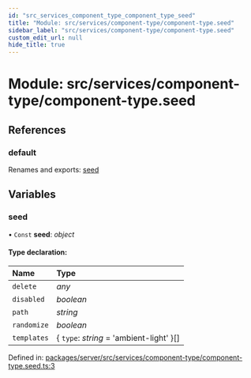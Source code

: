 ```yaml
---
id: "src_services_component_type_component_type_seed"
title: "Module: src/services/component-type/component-type.seed"
sidebar_label: "src/services/component-type/component-type.seed"
custom_edit_url: null
hide_title: true
---
```


# Module: src/services/component-type/component-type.seed

## References

### default

Renames and exports: [seed](src_services_component_type_component_type_seed.md#seed)

## Variables

### seed

• `Const` **seed**: *object*

#### Type declaration:

Name | Type |
:------ | :------ |
`delete` | *any* |
`disabled` | *boolean* |
`path` | *string* |
`randomize` | *boolean* |
`templates` | { `type`: *string* = 'ambient-light' }[] |

Defined in: [packages/server/src/services/component-type/component-type.seed.ts:3](https://github.com/xr3ngine/xr3ngine/blob/7650c2bea/packages/server/src/services/component-type/component-type.seed.ts#L3)
